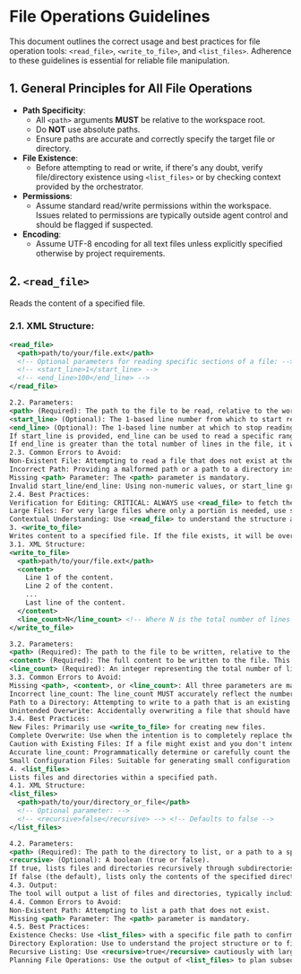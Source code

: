 # File Operations Guidelines

This document outlines the correct usage and best practices for file operation tools: `<read_file>`, `<write_to_file>`, and `<list_files>`. Adherence to these guidelines is essential for reliable file manipulation.

## 1. General Principles for All File Operations

*   **Path Specificity**:
    *   All `<path>` arguments **MUST** be relative to the workspace root.
    *   Do **NOT** use absolute paths.
    *   Ensure paths are accurate and correctly specify the target file or directory.
*   **File Existence**:
    *   Before attempting to read or write, if there's any doubt, verify file/directory existence using `<list_files>` or by checking context provided by the orchestrator.
*   **Permissions**:
    *   Assume standard read/write permissions within the workspace. Issues related to permissions are typically outside agent control and should be flagged if suspected.
*   **Encoding**:
    *   Assume UTF-8 encoding for all text files unless explicitly specified otherwise by project requirements.

## 2. `<read_file>`

Reads the content of a specified file.

### 2.1. XML Structure:

```xml
<read_file>
  <path>path/to/your/file.ext</path>
  <!-- Optional parameters for reading specific sections of a file: -->
  <!-- <start_line>1</start_line> -->
  <!-- <end_line>100</end_line> -->
</read_file>

2.2. Parameters:
<path> (Required): The path to the file to be read, relative to the workspace root.
<start_line> (Optional): The 1-based line number from which to start reading. If omitted, reading starts from the beginning of the file.
<end_line> (Optional): The 1-based line number at which to stop reading (inclusive). If omitted, reading continues to the end of the file.
If start_line is provided, end_line can be used to read a specific range.
If end_line is greater than the total number of lines in the file, it will read up to the end of the file.
2.3. Common Errors to Avoid:
Non-Existent File: Attempting to read a file that does not exist at the specified path.
Incorrect Path: Providing a malformed path or a path to a directory instead of a file.
Missing <path> Parameter: The <path> parameter is mandatory.
Invalid start_line/end_line: Using non-numeric values, or start_line greater than end_line.
2.4. Best Practices:
Verification for Editing: CRITICAL: ALWAYS use <read_file> to fetch the current content of a file section before attempting to modify it with <apply_diff> or <search_and_replace>. This ensures your SEARCH blocks are accurate.
Large Files: For very large files where only a portion is needed, use start_line and end_line to limit the content returned, improving efficiency and reducing token usage.
Contextual Understanding: Use <read_file> to understand the structure and content of existing files relevant to the current task.
3. <write_to_file>
Writes content to a specified file. If the file exists, it will be overwritten. If it does not exist, it will be created.
3.1. XML Structure:
<write_to_file>
  <path>path/to/your/file.ext</path>
  <content>
    Line 1 of the content.
    Line 2 of the content.
    ...
    Last line of the content.
  </content>
  <line_count>N</line_count> <!-- Where N is the total number of lines in the <content> block -->
</write_to_file>

3.2. Parameters:
<path> (Required): The path to the file to be written, relative to the workspace root.
<content> (Required): The full content to be written to the file. This will replace any existing content.
<line_count> (Required): An integer representing the total number of lines in the provided <content>. This is a crucial parameter for validation by the tool environment.
3.3. Common Errors to Avoid:
Missing <path>, <content>, or <line_count>: All three parameters are mandatory.
Incorrect line_count: The line_count MUST accurately reflect the number of lines in the <content> block. Mismatches can lead to errors or tool rejection.
Path to a Directory: Attempting to write to a path that is an existing directory.
Unintended Overwrite: Accidentally overwriting a file that should have been modified (e.g., using <apply_diff> instead).
3.4. Best Practices:
New Files: Primarily use <write_to_file> for creating new files.
Complete Overwrite: Use when the intention is to completely replace the content of an existing file.
Caution with Existing Files: If a file might exist and you don't intend to overwrite it completely, consider using <apply_diff> or <insert_content> first. Use <list_files> to check for existence if unsure.
Accurate line_count: Programmatically determine or carefully count the lines in your <content> block. Empty lines count. A final newline character might also count depending on the system's line counting convention; generally, count the number of explicit newline characters + 1.
Small Configuration Files: Suitable for generating small configuration files or simple scripts from scratch.
4. <list_files>
Lists files and directories within a specified path.
4.1. XML Structure:
<list_files>
  <path>path/to/your/directory_or_file</path>
  <!-- Optional parameter: -->
  <!-- <recursive>false</recursive> --> <!-- Defaults to false -->
</list_files>

4.2. Parameters:
<path> (Required): The path to the directory to list, or a path to a specific file to check its existence and details. Relative to the workspace root.
<recursive> (Optional): A boolean (true or false).
If true, lists files and directories recursively through subdirectories.
If false (the default), lists only the contents of the specified directory (no recursion).
4.3. Output:
The tool will output a list of files and directories, typically including their names, types (file/directory), and potentially other metadata like size and modification times. The exact format may vary but will be parseable.
4.4. Common Errors to Avoid:
Non-Existent Path: Attempting to list a path that does not exist.
Missing <path> Parameter: The <path> parameter is mandatory.
4.5. Best Practices:
Existence Checks: Use <list_files> with a specific file path to confirm if a file exists before attempting to read or write it.
Directory Exploration: Use to understand the project structure or to find specific files within a directory.
Recursive Listing: Use <recursive>true</recursive> cautiously with large directory trees, as it can produce a lot of output. Be specific with your <path> if possible.
Planning File Operations: Use the output of <list_files> to plan subsequent file operations, ensuring paths are correct and target files/directories are as expected.